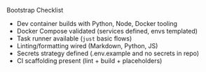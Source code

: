 Bootstrap Checklist

- Dev container builds with Python, Node, Docker tooling
- Docker Compose validated (services defined, envs templated)
- Task runner available (`just` basic flows)
- Linting/formatting wired (Markdown, Python, JS)
- Secrets strategy defined (.env.example and no secrets in repo)
- CI scaffolding present (lint + build + placeholders)
